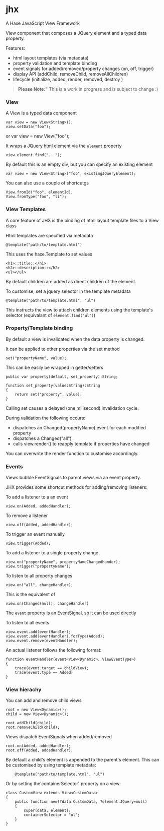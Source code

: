 jhx
===

A Haxe JavaScript View Framework

View component that composes a JQuery element and a typed data property.


Features:

* html layout templates (via metadata)
* property validation and template binding
* event signals for added/removed/property changes (on, off, trigger)
* display API (addChild, removeChild, removeAllChildren)
* lifecycle (initialize, added, render, removed, destroy )


> **Please Note:"** This is a work in progress and is subject to change :)

### View

A View is a typed data component

	var view = new View<String>();
	view.setData("foo");

or
	var view = new View<String>("foo");

It wraps a JQuery html element via the `element` property

	view.element.find("...");

By default this is an empty div, but you can specify an existing element

	var view = new View<String>("foo", existingJQueryElement);

You can also use a couple of shortcutgs

	View.fromId("foo", elementId);
	View.fromType("foo", "li");


### View Templates

A core feature of JHX is the binding of html layout template files to a View class


Html templates are specified via metadata

	@template("path/to/template.html")


This uses the haxe.Template to set values

	<h1>::title::</h1>
	<h2>::description::</h2>
	<ul></ul>


By default children are added as direct children of the element.

To customise, set a jquery selector in the template metadata

	@template("path/to/template.html", "ul")

This instructs the view to attach children elements using the template's selector (equivalant of `element.find("ul")`)


### Property/Template binding

By default a view is invalidated when the data property is changed.

It can be applied to other properties via the set method

	set("propertyName", value);

This can be easily be wrapped in getter/setters

	public var property(default, set_property):String;

	function set_property(value:String):String
	{
		return set("property", value);
	}

Calling set causes a delayed (one milisecond) invalidation cycle.

During validation the following occurs:

- dispatches an Changed(propertyName) event for each modified property
- dispatches a Changed("all")
- calls view.render() to reapply template if properties have changed

You can overwrite the render function to customise accordingly.


### Events

Views bubble EventSignals to parent views via an event property.

JHX provides some shortcut methods for adding/removing listeners:

To add a listener to a an event

	view.on(Added, addedHandler);

To remove a listener

	view.off(Added, addedHandler);

To trigger an event manually

	view.trigger(Added);

To add a listener to a single property change

	view.on("propertyName", propertyNameChangedHander);
	view.trigger("propertyName");

To listen to all property changes

	view.on("all", changeHandler);

This is the equivalent of

	view.on(Changed(null), changeHandler)

The `event` property is an EventSignal, so it can be used directly

To listen to all events

	view.event.add(eventHandler);
	view.event.add(eventHandler).forType(Added);
	view.event.remove(eventHandler);


An actual listener follows the following format:

	function eventHandler(event<View<Dynamic>, ViewEventType>)
	{
		trace(event.target == childView);
		trace(event.type == Added)
	}


### View hierachy

You can add and remove child views

	root = new View<Dynamic>();
	child = new View<Dynamic>();

	root.addChild(child);
	root.removeChild(child);


Views dispatch EventSignals when added/removed

	root.on(Added, addedHandler);
	root.off(Added, addedHandler);

By default a child's element is appended to the parent's element. This can be customised by using template metadata:

		@template("path/to/template.html", "ul")

Or by setting the'containerSelector' property on a view:

	class CustomView extends View<CustomData>
	{
		public function new(?data:CustomData, ?element:JQuery=null)
		{
			super(data, element);
			containerSelector = "ul";
		}
	}

